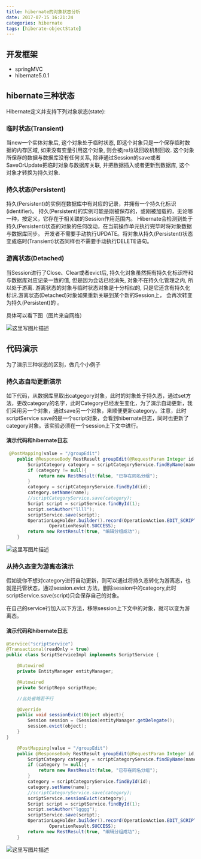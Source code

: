 ```yaml
---
title: hibernate的对象状态分析
date: 2017-07-15 16:21:24
categories: hibernate
tags: [hiberate-objectState]
---
```

## 开发框架
- springMVC
- hibernate5.0.1
## hibernate三种状态
Hibernate定义并支持下列对象状态(state):

### 临时状态(Transient)
当new一个实体对象后, 这个对象处于临时状态, 即这个对象只是一个保存临时数据的内存区域, 如果没有变量引用这个对象, 则会被jre垃圾回收机制回收. 这个对象所保存的数据与数据库没有任何关系, 除非通过Session的save或者SaveOrUpdate把临时对象与数据库关联, 并把数据插入或者更新到数据库, 这个对象才转换为持久对象. 
<!--more-->
### 持久状态(Persistent)  
持久(Persistent)的实例在数据库中有对应的记录，并拥有一个持久化标识(identifier)。 持久(Persistent)的实例可能是刚被保存的，或刚被加载的，无论哪一种，按定义，它存在于相关联的Session作用范围内。 Hibernate会检测到处于持久(Persistent)状态的对象的任何改动，在当前操作单元执行完毕时将对象数据与数据库同步。 开发者不需要手动执行UPDATE。将对象从持久(Persistent)状态变成临时(Transient)状态同样也不需要手动执行DELETE语句。
### 游离状态(Detached)  
当Session进行了Close、Clear或者evict后, 持久化对象虽然拥有持久化标识符和与数据库对应记录一致的值, 但是因为会话已经消失, 对象不在持久化管理之内, 所以处于游离. 游离状态的对象与临时状态对象是十分相似的, 只是它还含有持久化标识.游离状态(Detached)对象如果重新关联到某个新的Session上， 会再次转变为持久(Persistent)的 。

具体可以看下图（图片来自网络） 

![这里写图片描述](http://d17znh8lvwja9e.cloudfront.net/hibernate-object-status/1.jpg)



## 代码演示
为了演示三种状态的区别，做几个小例子

### 持久态自动更新演示
如下代码，从数据库里取出catgegory对象，此时的对象处于持久态，通过set方法，更改category的名字，此时Category已经发生变化，为了演示自动更新，我们采用另一个对象，通过save另一个对象，来顺便更新category。注意，此时scriptService save的是一个script对象，会看到hibernate日志，同时也更新了category对象。该实验必须在一个session上下文中进行。

#### 演示代码和hibernate日志
``` java
 @PostMapping(value = "/groupEdit")
    public @ResponseBody RestResult groupEdit(@RequestParam Integer id, @RequestParam String name){
        ScriptCategory category = scriptCategoryService.findByName(name);
        if (category != null){
            return new RestResult(false, "已存在同名分组");
        }
        category = scriptCategoryService.findById(id);
        category.setName(name);
        //scriptCategoryService.save(category);
        Script script = scriptService.findById(1);
        script.setAuthor("llll");
        scriptService.save(script);
        OperationLogHolder.builder().record(OperationAction.EDIT_SCRIPT_GROUP, "编辑脚本分组: "+ name ,
                OperationResult.SUCCESS);
        return new RestResult(true, "编辑分组成功");
    }
```
![这里写图片描述](http://d17znh8lvwja9e.cloudfront.net/hibernate-object-status/2.jpg)

### 从持久态变为游离态演示
假如说你不想对category进行自动更新，则可以通过将持久态转化为游离态，也就是托管状态，通过session.evict 方法，删除session中的category,此时scriptService.save(script)只会保存自己的对象。 

在自己的service行加入以下方法，移除session上下文中的对象，就可以变为游离态。

#### 演示代码和hibernate日志
```java
@Service("scriptService")
@Transactional(readOnly = true)
public class ScriptServiceImpl implements ScriptService {

    @Autowired
    private EntityManager entityManager;

    @Autowired
    private ScriptRepo scriptRepo;

    //此处省略若干行  

    @Override
    public void sessionEvict(Object object){
        Session session = (Session)entityManager.getDelegate();
        session.evict(object);
    }
}
```
```java
    @PostMapping(value = "/groupEdit")
    public @ResponseBody RestResult groupEdit(@RequestParam Integer id, @RequestParam String name){
        ScriptCategory category = scriptCategoryService.findByName(name);
        if (category != null){
            return new RestResult(false, "已存在同名分组");
        }
        category = scriptCategoryService.findById(id);
        category.setName(name);
        //scriptCategoryService.save(category);
        scriptService.sessionEvict(category);
        Script script = scriptService.findById(1);
        script.setAuthor("lgggg");
        scriptService.save(script);
        OperationLogHolder.builder().record(OperationAction.EDIT_SCRIPT_GROUP, "编辑脚本分组: "+ name ,
                OperationResult.SUCCESS);
        return new RestResult(true, "编辑分组成功");
    }
```

![这里写图片描述](http://d17znh8lvwja9e.cloudfront.net/hibernate-object-status/3.jpg)
